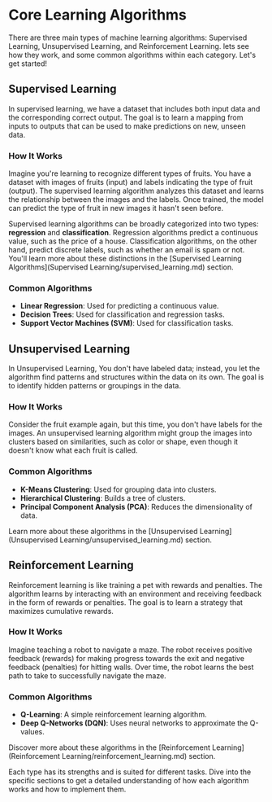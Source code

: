# Core Learning Algorithms

There are three main types of machine learning algorithms: Supervised Learning, Unsupervised Learning, and Reinforcement Learning. lets see how they work, and some common algorithms within each category. Let's get started!

## Supervised Learning

 In supervised learning, we have a dataset that includes both input data and the corresponding correct output. The goal is to learn a mapping from inputs to outputs that can be used to make predictions on new, unseen data.

### How It Works
Imagine you're learning to recognize different types of fruits. You have a dataset with images of fruits (input) and labels indicating the type of fruit (output). The supervised learning algorithm analyzes this dataset and learns the relationship between the images and the labels. Once trained, the model can predict the type of fruit in new images it hasn't seen before.

Supervised learning algorithms can be broadly categorized into two types: **regression** and **classification**. Regression algorithms predict a continuous value, such as the price of a house. Classification algorithms, on the other hand, predict discrete labels, such as whether an email is spam or not. You'll learn more about these distinctions in the [Supervised Learning Algorithms](Supervised Learning/supervised_learning.md) section.

### Common Algorithms
- **Linear Regression**: Used for predicting a continuous value.
- **Decision Trees**: Used for classification and regression tasks.
- **Support Vector Machines (SVM)**: Used for classification tasks.

## Unsupervised Learning

In Unsupervised Learning, You don't have labeled data; instead, you let the algorithm find patterns and structures within the data on its own. The goal is to identify hidden patterns or groupings in the data.

### How It Works
Consider the fruit example again, but this time, you don't have labels for the images. An unsupervised learning algorithm might group the images into clusters based on similarities, such as color or shape, even though it doesn't know what each fruit is called.

### Common Algorithms
- **K-Means Clustering**: Used for grouping data into clusters.
- **Hierarchical Clustering**: Builds a tree of clusters.
- **Principal Component Analysis (PCA)**: Reduces the dimensionality of data.

Learn more about these algorithms in the [Unsupervised Learning](Unsupervised Learning/unsupervised_learning.md) section.

## Reinforcement Learning

Reinforcement learning is like training a pet with rewards and penalties. The algorithm learns by interacting with an environment and receiving feedback in the form of rewards or penalties. The goal is to learn a strategy that maximizes cumulative rewards.

### How It Works
Imagine teaching a robot to navigate a maze. The robot receives positive feedback (rewards) for making progress towards the exit and negative feedback (penalties) for hitting walls. Over time, the robot learns the best path to take to successfully navigate the maze.

### Common Algorithms
- **Q-Learning**: A simple reinforcement learning algorithm.
- **Deep Q-Networks (DQN)**: Uses neural networks to approximate the Q-values.

Discover more about these algorithms in the [Reinforcement Learning](Reinforcement Learning/reinforcement_learning.md) section.

 Each type has its strengths and is suited for different tasks. Dive into the specific sections to get a detailed understanding of how each algorithm works and how to implement them.
